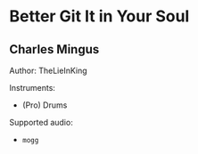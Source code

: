 # Better Git It in Your Soul

## Charles Mingus

Author: TheLieInKing


Instruments:

  * (Pro) Drums

Supported audio:

  * `mogg`

